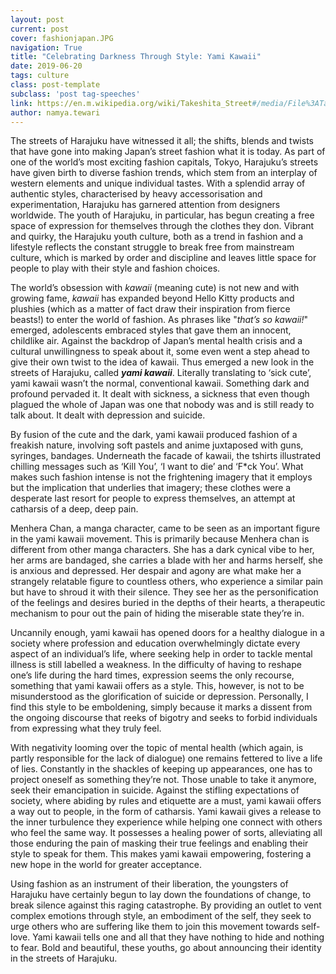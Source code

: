 ```yaml
---
layout: post
current: post
cover: fashionjapan.JPG
navigation: True
title: "Celebrating Darkness Through Style: Yami Kawaii"
date: 2019-06-20
tags: culture
class: post-template
subclass: 'post tag-speeches'
link: https://en.m.wikipedia.org/wiki/Takeshita_Street#/media/File%3ATakeshita_street_2012.JPG
author: namya.tewari
---
```

The streets of Harajuku have witnessed it all; the shifts, blends and twists that have gone into making Japan’s street fashion what it is today. As part of one of the world’s most exciting fashion capitals, Tokyo, Harajuku’s streets have given birth to diverse fashion trends, which stem from an interplay of western elements and unique individual tastes. With a splendid array of authentic styles, characterised by heavy accessorisation and experimentation, Harajuku has garnered attention from designers worldwide. The youth of Harajuku, in particular, has begun creating a free space of expression for themselves through the clothes they don. Vibrant and quirky, the Harajuku youth culture, both as a trend in fashion and a lifestyle reflects the constant struggle to break free from mainstream culture, which is marked by order and discipline and leaves little space for people to play with their style and fashion choices.

  

The world’s obsession with *kawaii* (meaning cute) is not new and with growing fame, *kawaii* has expanded beyond Hello Kitty products and plushies (which as a matter of fact draw their inspiration from fierce beasts!) to enter the world of fashion. As phrases like "*that’s so kawaii!*" emerged, adolescents embraced styles that gave them an innocent, childlike air. Against the backdrop of Japan’s mental health crisis and a cultural unwillingness to speak about it, some even went a step ahead to give their own twist to the idea of kawaii. Thus emerged a new look in the streets of Harajuku, called ***yami kawaii***. Literally translating to ‘sick cute’, yami kawaii wasn’t the normal, conventional kawaii. Something dark and profound pervaded it. It dealt with sickness, a sickness that even though plagued the whole of Japan was one that nobody was and is still ready to talk about. It dealt with depression and suicide.

  

By fusion of the cute and the dark, yami kawaii produced fashion of a freakish nature, involving soft pastels and anime juxtaposed with guns, syringes, bandages. Underneath the facade of kawaii, the tshirts illustrated chilling messages such as ‘Kill You’, ‘I want to die’ and ‘F*ck You’. What makes such fashion intense is not the frightening imagery that it employs but the implication that underlies that imagery; these clothes were a desperate last resort for people to express themselves, an attempt at catharsis of a deep, deep pain.

  

Menhera Chan, a manga character, came to be seen as an important figure in the yami kawaii movement. This is primarily because Menhera chan is different from other manga characters. She has a dark cynical vibe to her, her arms are bandaged, she carries a blade with her and harms herself, she is anxious and depressed. Her despair and agony are what make her a strangely relatable figure to countless others, who experience a similar pain but have to shroud it with their silence. They see her as the personification of the feelings and desires buried in the depths of their hearts, a therapeutic mechanism to pour out the pain of hiding the miserable state they’re in.

  

Uncannily enough, yami kawaii has opened doors for a healthy dialogue in a society where profession and education overwhelmingly dictate every aspect of an individual’s life, where seeking help in order to tackle mental illness is still labelled a weakness. In the difficulty of having to reshape one’s life during the hard times, expression seems the only recourse, something that yami kawaii offers as a style. This, however, is not to be misunderstood as the glorification of suicide or depression. Personally, I find this style to be emboldening, simply because it marks a dissent from the ongoing discourse that reeks of bigotry and seeks to forbid individuals from expressing what they truly feel.

With negativity looming over the topic of mental health (which again, is partly responsible for the lack of dialogue) one remains fettered to live a life of lies. Constantly in the shackles of keeping up appearances, one has to project oneself as something they’re not. Those unable to take it anymore, seek their emancipation in suicide. Against the stifling expectations of society, where abiding by rules and etiquette are a must, yami kawaii offers a way out to people, in the form of catharsis. Yami kawaii gives a release to the inner turbulence they experience while helping one connect with others who feel the same way. It possesses a healing power of sorts, alleviating all those enduring the pain of masking their true feelings and enabling their style to speak for them. This makes yami kawaii empowering, fostering a new hope in the world for greater acceptance.

  

Using fashion as an instrument of their liberation, the youngsters of Harajuku have certainly begun to lay down the foundations of change, to break silence against this raging catastrophe. By providing an outlet to vent complex emotions through style, an embodiment of the self, they seek to urge others who are suffering like them to join this movement towards self-love. Yami kawaii tells one and all that they have nothing to hide and nothing to fear. Bold and beautiful, these youths, go about announcing their identity in the streets of Harajuku.

